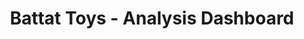 ---
title: "Battat Toys - Analysis Dashboard"
img: "imgs/gifs/battat.gif"
description: "Lorem ipsum ... "
github_url: "github.com"
app_url: "app.com"
---